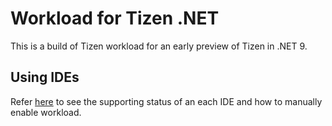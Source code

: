 # Workload for Tizen .NET

This is a build of Tizen workload for an early preview of Tizen in .NET 9.
     
## Using IDEs
Refer [here](https://github.com/dotnet/net6-mobile-samples#using-ides) to see the supporting status of an each IDE and how to manually enable workload.
